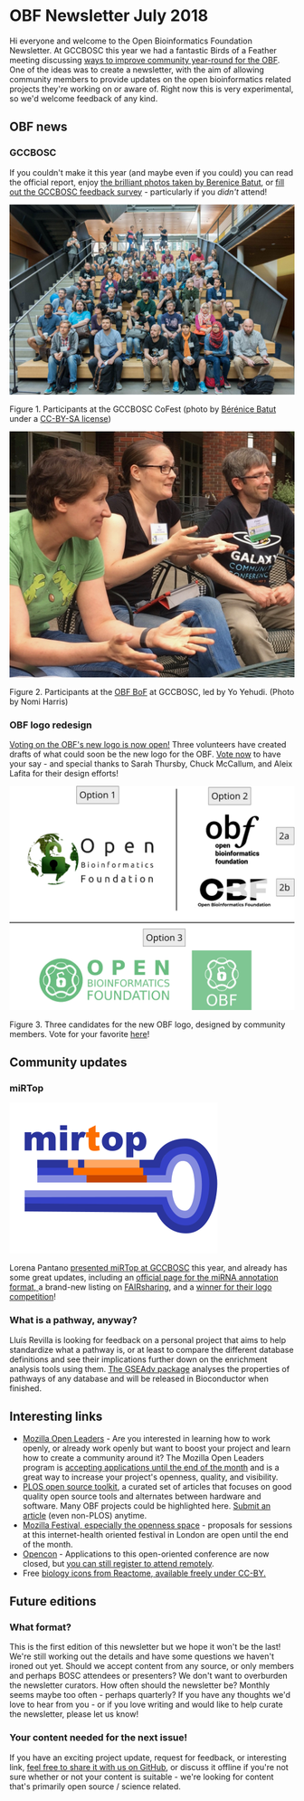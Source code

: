 # OBF Newsletter July 2018

Hi everyone and welcome to the Open Bioinformatics Foundation Newsletter. At GCCBOSC this year we had a fantastic Birds of a Feather meeting discussing [ways to improve community year-round for the OBF](https://news.open-bio.org/2018/07/09/following-up-from-boscs-obf-birds-of-a-feather-meeting/). One of the ideas was to create a newsletter, with the aim of allowing community members to provide updates on the open bioinformatics related projects they're working on or aware of. Right now this is very experimental, so we'd welcome feedback of any kind.

## OBF news

### GCCBOSC
 If you couldn't make it this year (and maybe even if you could) you can read the official report, enjoy [the brilliant photos taken by Berenice Batut](https://www.flickr.com/photos/134305289@N03/sets/72157695693844792/), or [fill out the GCCBOSC feedback survey](https://docs.google.com/forms/d/e/1FAIpQLSckB5ckoxvXf8UoheO9qOiGuWYsMRXWoOu_HkQ0RATzXmQZQA/viewform) - particularly if you _didn't_ attend!

![CoFest at GCCBOSC 2018](images/2018-07/collabfest.jpg "CoFest at GCCBOSC 2018")


Figure 1. Participants at the GCCBOSC CoFest (photo by [Bérénice Batut ](https://www.flickr.com/photos/134305289@N03/albums/72157695693844792/page3)under a [CC-BY-SA license](https://creativecommons.org/licenses/by-sa/2.0/))


![Figure 2. Participants at the OBF BoF](images/2018-07/obf-bof.jpg "Figure 2. Participants at the OBF BoF")


Figure 2. Participants at the [OBF BoF](https://news.open-bio.org/2018/07/09/following-up-from-boscs-obf-birds-of-a-feather-meeting/) at GCCBOSC, led by Yo Yehudi. (Photo by Nomi Harris)

### OBF logo redesign
 [Voting on the OBF's new logo is now open!](https://goo.gl/forms/9cR0aqYNBpIDZ14K2) Three volunteers have created drafts of what could soon be the new logo for the OBF. [Vote now](https://goo.gl/forms/9cR0aqYNBpIDZ14K2) to have your say - and special thanks to Sarah Thursby, Chuck McCallum, and Aleix Lafita for their design efforts!


![Three candidates for the new OBF logo, designed by community members](images/2018-07/potential-logos.png "Three candidates for the new OBF logo, designed by community members")


Figure 3. Three candidates for the new OBF logo, designed by community members. Vote for your favorite [here](https://docs.google.com/forms/d/e/1FAIpQLSexizXWITDKLoH5NIQNyf_V3k846RpOCaeBpMOjFVhBmJN0fQ/viewform?fbzx=2434550998028402000)!

## Community updates

### miRTop

![new miRTop logo](images/2018-07/mirtop-logo.png)

Lorena Pantano [presented miRTop at GCCBOSC](https://gccbosc2018.sched.com/event/EiuN/mirtop-an-open-source-community-project-for-the-development-of-a-unified-format-file-for-mirna-data) this year, and already has some great updates, including an [official page for the miRNA annotation format, ](https://github.com/miRTop/mirGFF3)a brand-new listing on [FAIRsharing](https://fairsharing.org/bsg-s001218/), and a [winner for their logo competition](https://github.com/miRTop/mirtop/issues/29)!

### What is a pathway, anyway?

Lluís Revilla is looking for feedback on a personal project that aims to help standardize what a pathway is, or at least to compare the different database definitions and see their implications further down on the enrichment analysis tools using them. [The GSEAdv package](http://github.com/llrs/GSEAdv) analyses the properties of pathways of any database and will be released in Bioconductor when finished.

## Interesting links
*   [Mozilla Open Leaders](https://foundation.mozilla.org/opportunity/mozilla-open-leaders/) - Are you interested in learning how to work openly, or already work openly but want to boost your project and learn how to create a community around it? The Mozilla Open Leaders program is [accepting applications until the end of the month](https://foundation.mozilla.org/opportunity/mozilla-open-leaders/apply/) and is a great way to increase your project's openness, quality, and visibility.
*   [PLOS open source toolkit](https://channels.plos.org/open-source-toolkit), a curated set of articles that focuses on good quality open source tools and alternates between hardware and software. Many OBF projects could be highlighted here. [Submit an article](https://channels.plos.org/open-source-toolkit/open-source-toolkit-submit) (even non-PLOS) anytime.
*   [Mozilla Festival, especially the openness space](https://mozillafestival.org/spaces#Openness) - proposals for sessions at this internet-health oriented festival in London are open until the end of the month.
*   [Opencon](https://www.opencon2018.org/) - Applications to this open-oriented conference are now closed, but [you can still register to attend remotely](https://www.opencon2018.org/opencon_2018_live#intro).
*   Free [biology icons from Reactome, available freely under CC-BY. ](https://reactome.org/icon-lib)

## Future editions

### What format?

This is the first edition of this newsletter but we hope it won't be the last! We're still working out the details and have some questions we haven't ironed out yet. Should we accept content from any source, or only members and perhaps BOSC attendees or presenters? We don't want to overburden the newsletter curators. How often should the newsletter be? Monthly seems maybe too often - perhaps quarterly? If you have any thoughts we'd love to hear from you - or if you love writing and would like to help curate the newsletter, please let us know!

### Your content needed for the next issue!

If you have an exciting project update, request for feedback, or interesting link, [feel free to share it with us on GitHub](https://github.com/OBF/newsletter/issues/3), or discuss it offline if you're not sure whether or not your content is suitable - we're looking for content that's primarily open source / science related.
